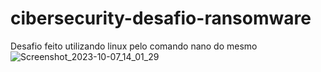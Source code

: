 # cibersecurity-desafio-ransomware

Desafio feito utilizando linux pelo comando nano do mesmo
 ![Screenshot_2023-10-07_14_01_29](https://github.com/Rakan32/cibersecurity-desafio-ransomware/assets/88516498/b7cb8a4c-77d6-4761-955b-2b858fb9d45b)
